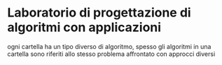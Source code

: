 # Laboratorio di progettazione di algoritmi con applicazioni
 ogni cartella ha un tipo diverso di algoritmo, 
 spesso gli algoritmi in una cartella sono riferiti allo stesso problema affrontato con approcci diversi
